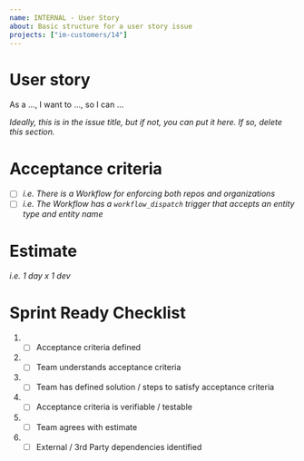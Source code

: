 ```yaml
---
name: INTERNAL - User Story
about: Basic structure for a user story issue
projects: ["im-customers/14"]
---
```


# User story
As a ...,
I want to ...,
so I can ...

*Ideally, this is in the issue title, but if not, you can put it here. If so, delete this section.*

# Acceptance criteria
- [ ] _i.e. There is a Workflow for enforcing both repos and organizations_
- [ ] _i.e. The Workflow has a `workflow_dispatch` trigger that accepts an entity type and entity name_

# Estimate
_i.e. 1 day x 1 dev_

# Sprint Ready Checklist 
1. - [ ] Acceptance criteria defined 
2. - [ ] Team understands acceptance criteria 
3. - [ ] Team has defined solution / steps to satisfy acceptance criteria 
4. - [ ] Acceptance criteria is verifiable / testable 
5. - [ ] Team agrees with estimate
6. - [ ] External / 3rd Party dependencies identified 
